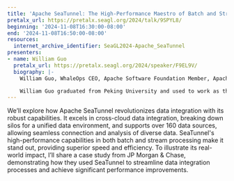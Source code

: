 ```yaml
---
title: 'Apache SeaTunnel: The High-Performance Maestro of Batch and Stream Data Integration'
pretalx_url: https://pretalx.seagl.org/2024/talk/9SPYL8/
beginning: '2024-11-08T16:30:00-08:00'
end: '2024-11-08T16:50:00-08:00'
resources:
  internet_archive_identifier: SeaGL2024-Apache_SeaTunnel
presenters:
- name: William Guo
  pretalx_url: https://pretalx.seagl.org/2024/speaker/F9EL9V/
  biography: |-
    William Guo, WhaleOps CEO, Apache Software Foundation Member, Apache DolphinScheduler PMC Member, Apache SeaTunnel Mentor. As an influencer in the open source world, he initiates the ClickHouse Chinese Community. He has been selected as 33 Chinese Open Source Pioneers and China's Open Source Outstanding Pioneers.

    William Guo graduated from Peking University and used to work as the Big Data Director of Lenovo Research Institute and the General Manager of Wanda E-commerce Data Department. At the same time, He is also actively volunteers in technical open-source communities, such as Presto, Alluxio, Hbase, etc.
---
```


We’ll explore how Apache SeaTunnel revolutionizes data integration with its robust capabilities. It excels in cross-cloud data integration, breaking down silos for a unified data environment, and supports over 160 data sources, allowing seamless connection and analysis of diverse data. SeaTunnel's high-performance capabilities in both batch and stream processing make it stand out, providing superior speed and efficiency. To illustrate its real-world impact, I’ll share a case study from JP Morgan & Chase, demonstrating how they used SeaTunnel to streamline data integration processes and achieve significant performance improvements.
